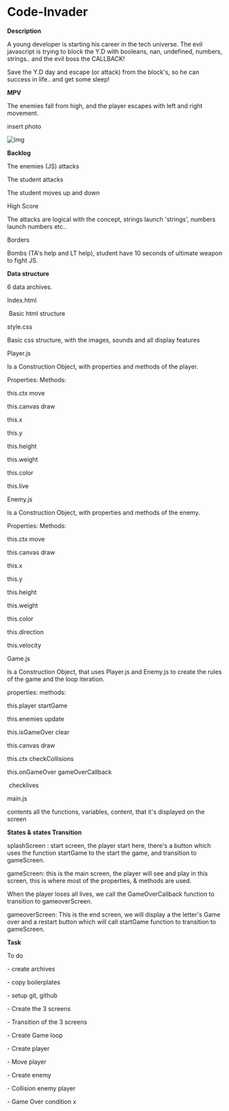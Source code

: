 # Code-Invader

 

**Description**

 

A young developer is starting his career in the tech universe. The evil javascript is trying to block the Y.D with booleans, nan, undefined, numbers, strings.. and the evil boss the CALLBACK!

Save the Y.D day and escape (or attack) from the block's, so he can success in life.. and get some sleep!

 

**MPV**

 

The enemies fall from high, and the player escapes with left and right movement.

 

insert photo

![img](file:////Users/SissyXia11/Library/Group%20Containers/UBF8T346G9.Office/TemporaryItems/msohtmlclip/clip_image001.jpg)

 

**Backlog**

 

The enemies (JS) attacks

 

The student attacks

 

The student moves up and down

 

High Score

 

The attacks are logical with the concept, strings launch 'strings', numbers launch numbers etc..

 

Borders

 

Bombs (TA's help and LT help), student have 10 seconds of ultimate weapon to fight JS.

 

 

**Data structure**

 

6 data archives.

 

Index.html

 

​            Basic html structure

 

style.css

 

Basic css structure, with the images, sounds and all display features

 

Player.js

 

Is a Construction Object, with properties and methods of the player.

 

Properties:                             Methods:

this.ctx                                    move

this.canvas                             draw

this.x

this.y

this.height

this.weight

this.color

this.live

 

Enemy.js

 

Is a Construction Object, with properties and methods of the enemy.

 

Properties:                             Methods:

 

this.ctx                                    move

this.canvas                             draw

this.x

this.y

this.height

this.weight

this.color

this.direction

this.velocity

 

Game.js

 

Is a Construction Object, that uses Player.js and Enemy.js to create the rules of the game and the loop iteration.

 

properties:                                                     methods:

 

this.player                                                      startGame

this.enemies                                                  update

this.isGameOver                                            clear

this.canvas                                                     draw

this.ctx                                                           checkCollisions

this.onGameOver                                          gameOverCallback

​                                                                       checklives

 

main.js

 

contents all the functions, variables, content, that it's displayed on the screen    

 

**States & states Transition**

 

splashScreen : start screen, the player start here, there's a button which uses the function startGame to the start the game, and transition to gameScreen.

 

gameScreen:   this is the main screen, the player will see and play in this screen, this is where most of the properties, & methods are used.

When the player loses all lives, we call the GameOverCallback function to transition to gameoverScreen.

 

gameoverScreen: This is the end screen, we will display a the letter's Game over and a restart button which will call startGame function to transition to gameScreen.

 

**Task**

 

To do

 

\- create archives

\- copy boilerplates

\- setup git, github

\- Create the 3 screens

\- Transition of the 3 screens

\- Create Game loop

\- Create player

\- Move player

\- Create enemy

\- Collision enemy player

\- Game Over condition
x
 
